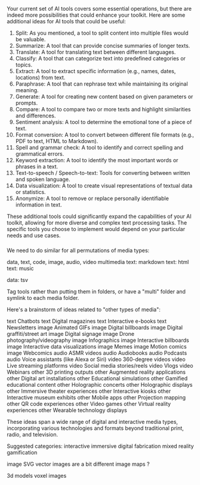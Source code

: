 Your current set of AI tools covers some essential operations, but there are indeed more possibilities that could enhance your toolkit. Here are some additional ideas for AI tools that could be useful:

1. Split: As you mentioned, a tool to split content into multiple files would be valuable.
2. Summarize: A tool that can provide concise summaries of longer texts.
3. Translate: A tool for translating text between different languages.
4. Classify: A tool that can categorize text into predefined categories or topics.
5. Extract: A tool to extract specific information (e.g., names, dates, locations) from text.
6. Paraphrase: A tool that can rephrase text while maintaining its original meaning.
7. Generate: A tool for creating new content based on given parameters or prompts.
8. Compare: A tool to compare two or more texts and highlight similarities and differences.
9. Sentiment analysis: A tool to determine the emotional tone of a piece of text.
10. Format conversion: A tool to convert between different file formats (e.g., PDF to text, HTML to Markdown).
11. Spell and grammar check: A tool to identify and correct spelling and grammatical errors.
12. Keyword extraction: A tool to identify the most important words or phrases in a text.
13. Text-to-speech / Speech-to-text: Tools for converting between written and spoken language.
14. Data visualization: A tool to create visual representations of textual data or statistics.
15. Anonymize: A tool to remove or replace personally identifiable information in text.

These additional tools could significantly expand the capabilities of your AI toolkit, allowing for more diverse and complex text processing tasks. The specific tools you choose to implement would depend on your particular needs and use cases.

###

We need to do similar for all permutations of media types:

data, text, code, image, audio, video
multimedia
text: markdown
text: html
text: music

data: tsv

Tag tools rather than putting them in folders, or have a "multi" folder and symlink to each media folder.

Here's a brainstorm of ideas related to "other types of media":

text	Chatbots
text	Digital magazines
text	Interactive e-books
text	Newsletters
image	Animated GIFs
image	Digital billboards
image	Digital graffiti/street art
image	Digital signage
image	Drone photography/videography
image	Infographics
image	Interactive billboards
image	Interactive data visualizations
image	Memes
image	Motion comics
image	Webcomics
audio	ASMR videos
audio	Audiobooks
audio	Podcasts
audio	Voice assistants (like Alexa or Siri)
video	360-degree videos
video	Live streaming platforms
video	Social media stories/reels
video	Vlogs
video	Webinars
other	3D printing outputs
other	Augmented reality applications
other	Digital art installations
other	Educational simulations
other	Gamified educational content
other	Holographic concerts
other	Holographic displays
other	Immersive theater experiences
other	Interactive kiosks
other	Interactive museum exhibits
other	Mobile apps
other	Projection mapping
other	QR code experiences
other	Video games
other	Virtual reality experiences
other	Wearable technology displays

These ideas span a wide range of digital and interactive media types, incorporating various technologies and formats beyond traditional print, radio, and television.

Suggested categories:
interactive
immersive
digital fabrication
mixed reality
gamification

image	SVG	vector images are a bit different
image	maps	?

3d models
voxel images
